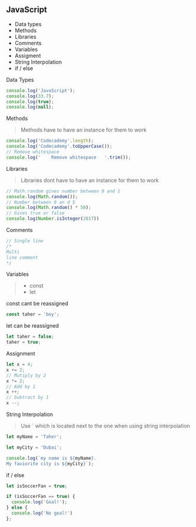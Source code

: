 ## JavaScript 
> 
 - Data types
 - Methods
 - Libraries
 - Comments  
 - Variables
 - Assigment 
 - String Interpolation
 - if / else 
  


Data Types

```javascript
console.log('JavaScript');
console.log(33.7);
console.log(true);
console.log(null);
```

Methods
> Methods have to have an instance for them to work 

```javascript
console.log('Codecademy'.length); 
console.log('Codecademy'.toUpperCase()); 
// Remove whitespace
console.log('    Remove whitespace   '.trim()); 

```

Libraries
> Libraries dont have to have an instance for them to work 

```javascript
// Math.random gives number between 0 and 1
console.log(Math.random()); 
// Number between 0 an d 5
console.log(Math.random() * 50); 
// Gives true or false 
console.log(Number.isInteger(2017))
```

Comments

```javascript
// Single line
/* 
Multi
line comment 
*/
```

Variables 
> - const
> - let

const cant be reassigned 

```javascript
const taher = 'boy';
```

let can be reassigned

```javascript
let taher = false;
taher = true;
```

Assignment 

```javascript
let x = 4;
x += 2;
// Mutiply by 2
x *= 2;
// Add by 1
x ++;
// Subtract by 1
x --;
```

String Interpolation
> Use ` which is located next to the one when using string interpolation

```javascript 
let myName = 'Taher';

let myCity = 'Dubai';

console.log(`my name is ${myName}. 
My faviorite city is ${myCity}`);
```

if / else

```javascript
let isSoccerFan = true;

if (isSoccerFan == true) {
  console.log('Goal!');
} else {
  console.log('No goal!')
};
```